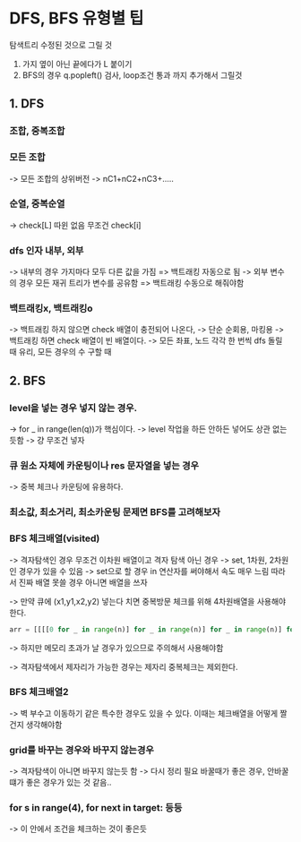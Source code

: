 # DFS, BFS 유형별 팁

탐색트리 수정된 것으로 그릴 것

1. 가지 옆이 아닌 끝에다가 L 붙이기
2. BFS의 경우 q.popleft() 검사, loop조건 통과 까지 추가해서 그릴것

## 1. DFS

### 조합, 중복조합

### 모든 조합

-> 모든 조합의 상위버전
-> nC1+nC2+nC3+.....

### 순열, 중복순열

-> check[L] 따윈 없음 무조건 check[i]

### dfs 인자 내부, 외부

-> 내부의 경우 가지마다 모두 다른 값을 가짐 => 백트래킹 자동으로 됨
-> 외부 변수의 경우 모든 재귀 트리가 변수를 공유함 => 백트래킹 수동으로 해줘야함

### 백트래킹x, 백트래킹o

-> 백트래킹 하지 않으면 check 배열이 충전되어 나온다, -> 단순 순회용, 마킹용
-> 백트래킹 하면 check 배열이 빈 배열이다. -> 모든 좌표, 노드 각각 한 번씩 dfs 돌릴 때 유리, 모든 경우의 수 구할 때

## 2. BFS

### level을 넣는 경우 넣지 않는 경우.

-> for \_ in range(len(q))가 핵심이다.
-> level 작업을 하든 안하든 넣어도 상관 없는듯함
-> 걍 무조건 넣자

### 큐 원소 자체에 카운팅이나 res 문자열을 넣는 경우

-> 중복 체크나 카운팅에 유용하다.

### 최소값, 최소거리, 최소카운팅 문제면 BFS를 고려해보자

### BFS 체크배열(visited)

-> 격자탐색인 경우 무조건 이차원 배열이고 격자 탐색 아닌 경우
-> set, 1차원, 2차원인 경우가 있을 수 있음
-> set으로 할 경우 in 연산자를 써야해서 속도 매우 느림 따라서 진짜 배열 못쓸 경우 아니면 배열을 쓰자

-> 만약 큐에 (x1,y1,x2,y2) 넣는다 치면 중복방문 체크를 위해 4차원배열을 사용해야한다.

```py
arr = [[[[0 for _ in range(n)] for _ in range(n)] for _ in range(n)] for _ in range(n)]
```

-> 하지만 메모리 초과가 날 경우가 있으므로 주의해서 사용해야함

-> 격자탐색에서 제자리가 가능한 경우는 제자리 중복체크는 제외한다.

### BFS 체크배열2

-> 벽 부수고 이동하기 같은 특수한 경우도 있을 수 있다. 이때는 체크배열을 어떻게 짤건지 생각해야함

### grid를 바꾸는 경우와 바꾸지 않는경우

-> 격자탐색이 아니면 바꾸지 않는듯 함
-> 다시 정리 필요 바꿀때가 좋은 경우, 안바꿀떄가 좋은 경우가 있는 것 같음..

### for s in range(4), for next in target: 등등

-> 이 안에서 조건을 체크하는 것이 좋은듯
